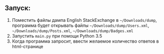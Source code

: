 ## Запуск:

1. Поместить файлы дампа English StackExchange в `~/Downloads/dump`, программа будет открывать файлы `~/Downloads/dump/Users.xml`, `~/Downloads/dump/Posts.xml`, `~/Downloads/dump/Badges.xml`
2. Запустить `main.py` при помощи Python 3.5
3. Когда программа запросит, ввести желаемое количество ответов в html-странице
